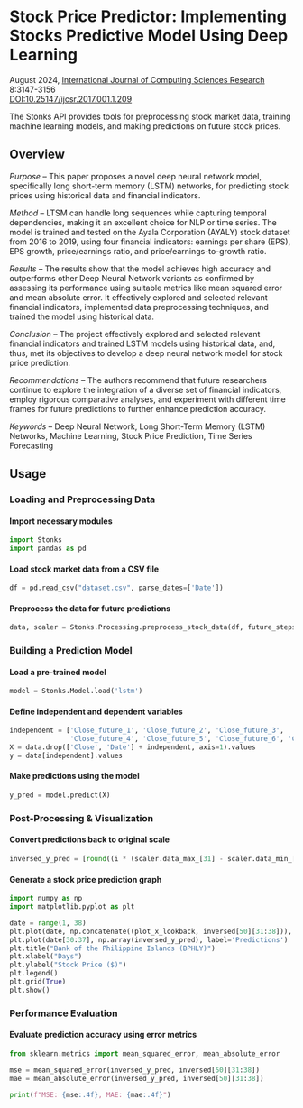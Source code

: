 # Stock Price Predictor: Implementing Stocks Predictive Model Using Deep Learning
August 2024, [International Journal of Computing Sciences Research](https://stepacademic.net/ijcsr) 8:3147-3156\
[DOI:10.25147/ijcsr.2017.001.1.209](http://dx.doi.org/10.25147/ijcsr.2017.001.1.209)

The Stonks API provides tools for preprocessing stock market data, training machine learning models, and making predictions on future stock prices.

## Overview

*Purpose* – This paper proposes a novel deep neural network model, specifically long short-term memory (LSTM) networks, for predicting stock prices using historical data and financial indicators.

*Method* – LTSM can handle long sequences while capturing temporal dependencies, making it an excellent choice for NLP or time series. The model is trained and tested on the Ayala Corporation (AYALY) stock dataset from 2016 to 2019, using four financial indicators: earnings per share (EPS), EPS growth, price/earnings ratio, and price/earnings-to-growth ratio.

*Results* – The results show that the model achieves high accuracy and outperforms other Deep Neural Network variants as confirmed by assessing its performance using suitable metrics like mean squared error and mean absolute error. It effectively explored and selected relevant financial indicators, implemented data preprocessing techniques, and trained the model using historical data.

*Conclusion* – The project effectively explored and selected relevant financial indicators and trained LSTM models using historical data, and, thus, met its objectives to develop a deep neural network model for stock price prediction.

*Recommendations* – The authors recommend that future researchers continue to explore the integration of a diverse set of financial indicators, employ rigorous comparative analyses, and experiment with different time frames for future predictions to further enhance prediction accuracy.

*Keywords* – Deep Neural Network, Long Short-Term Memory (LSTM) Networks, Machine Learning, Stock Price Prediction, Time Series Forecasting

## Usage

### Loading and Preprocessing Data

#### Import necessary modules
```python
import Stonks
import pandas as pd
```

#### Load stock market data from a CSV file
```python
df = pd.read_csv("dataset.csv", parse_dates=['Date'])
```

#### Preprocess the data for future predictions
```python
data, scaler = Stonks.Processing.preprocess_stock_data(df, future_steps=7)
```

### Building a Prediction Model

#### Load a pre-trained model
```python
model = Stonks.Model.load('lstm')
```

#### Define independent and dependent variables
```python
independent = ['Close_future_1', 'Close_future_2', 'Close_future_3',
               'Close_future_4', 'Close_future_5', 'Close_future_6', 'Close_future_7']
X = data.drop(['Close', 'Date'] + independent, axis=1).values
y = data[independent].values
```

#### Make predictions using the model
```python
y_pred = model.predict(X)
```

### Post-Processing & Visualization

#### Convert predictions back to original scale
```python
inversed_y_pred = [round((i * (scaler.data_max_[31] - scaler.data_min_[31]) + scaler.data_min_[31]), 2) for i in y_pred[50]]
```

#### Generate a stock price prediction graph
```python
import numpy as np
import matplotlib.pyplot as plt

date = range(1, 38)
plt.plot(date, np.concatenate((plot_x_lookback, inversed[50][31:38])), label='Actual')
plt.plot(date[30:37], np.array(inversed_y_pred), label='Predictions')
plt.title("Bank of the Philippine Islands (BPHLY)")
plt.xlabel("Days")
plt.ylabel("Stock Price ($)")
plt.legend()
plt.grid(True)
plt.show()
```

### Performance Evaluation

#### Evaluate prediction accuracy using error metrics
```python
from sklearn.metrics import mean_squared_error, mean_absolute_error

mse = mean_squared_error(inversed_y_pred, inversed[50][31:38])
mae = mean_absolute_error(inversed_y_pred, inversed[50][31:38])

print(f"MSE: {mse:.4f}, MAE: {mae:.4f}")
```
